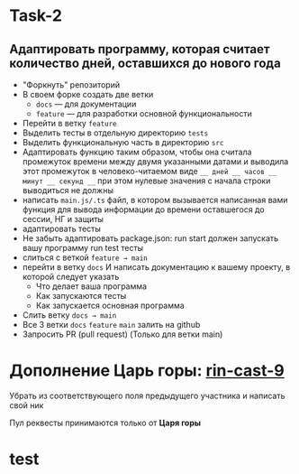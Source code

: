 # Task-2
## Адаптировать программу, которая считает количество дней, оставшихся до нового года
- "Форкнуть" репозиторий
- В своем форке создать две ветки
	- `docs` — для документации
	- `feature` — для разработки основной функциональности
- Перейти в ветку `feature` 
- Выделить тесты в отдельную директорию `tests`
- Выделить функциональную часть в директорию `src`
- Адаптировать функцию таким образом, чтобы она считала промежуток времени между двумя указанными датами и выводила этот промежуток в человеко-читаемом виде `__ дней __ часов __ минут __ секунд __`  при этом нулевые значения с начала строки выводиться не должны
- написать `main.js/.ts` файл, в котором вызывается написанная вами функция для вывода информации до времени оставшегося до сессии, НГ и защиты
- адаптировать тесты
- Не забыть адаптировать package.json: 
run start должен запускать вашу программу run test тесты
- слиться с веткой `feature → main`
- перейти в ветку `docs` И написать документацию к вашему проекту, в которой следует указать
	- Что делает ваша программа
	- Как запускаются тесты
	- Как запускается основная программа
- Слить ветку `docs → main`
- Все 3 ветки `docs` `feature` `main` залить на github
- Запросить PR (pull request) (Только для ветки main)

# Дополнение **Царь горы**: [rin-cast-9](//github.com/rin-cast-9)
Убрать из соответствующего поля предыдущего участника и написать свой ник

Пул реквесты принимаются только от **Царя горы**

# test
